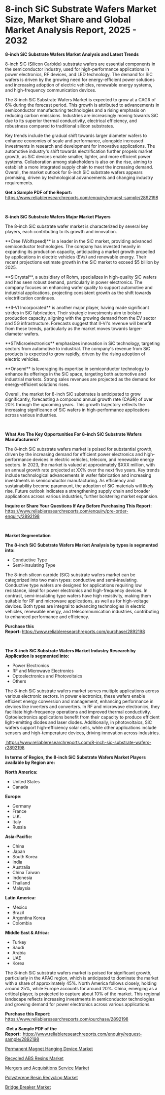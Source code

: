 <p><h1>8-inch SiC Substrate Wafers Market Size, Market Share and Global Market Analysis Report, 2025 - 2032</h1></p><p><strong>8-inch SiC Substrate Wafers Market Analysis and Latest Trends</strong></p>
<p><p>8-inch SiC (Silicon Carbide) substrate wafers are essential components in the semiconductor industry, used for high-performance applications in power electronics, RF devices, and LED technology. The demand for SiC wafers is driven by the growing need for energy-efficient power solutions and increasing adoption of electric vehicles, renewable energy systems, and high-frequency communication devices.</p><p>The 8-inch SiC Substrate Wafers Market is expected to grow at a CAGR of 6% during the forecast period. This growth is attributed to advancements in semiconductor manufacturing technologies and a rising emphasis on reducing carbon emissions. Industries are increasingly moving towards SiC due to its superior thermal conductivity, electrical efficiency, and robustness compared to traditional silicon substrates.</p><p>Key trends include the gradual shift towards larger diameter wafers to enhance economies of scale and performance, alongside increased investments in research and development for innovative applications. The automotive industry's shift towards electrification further propels market growth, as SiC devices enable smaller, lighter, and more efficient power systems. Collaboration among stakeholders is also on the rise, aiming to establish a more integrated supply chain to meet the increasing demand. Overall, the market outlook for 8-inch SiC substrate wafers appears promising, driven by technological advancements and changing industry requirements.</p></p>
<p><strong>Get a Sample PDF of the Report:&nbsp;</strong> <a href="https://www.reliableresearchreports.com/enquiry/request-sample/2892198?utm_campaign=40&utm_medium=2&utm_source=Github&utm_content=ia&utm_term=15032025&utm_id=8-inch-sic-substrate-wafers">https://www.reliableresearchreports.com/enquiry/request-sample/2892198</a></p>
<p>&nbsp;</p>
<p><strong>8-inch SiC Substrate Wafers Major Market Players</strong></p>
<p><p>The 8-inch SiC substrate wafer market is characterized by several key players, each contributing to its growth and innovation. </p><p>**Cree (Wolfspeed)** is a leader in the SiC market, providing advanced semiconductor technologies. The company has invested heavily in expanding its production capacity, anticipating a market growth propelled by applications in electric vehicles (EVs) and renewable energy. Their recent projections estimate growth in the SiC market to exceed $5 billion by 2025.</p><p>**SiCrystal**, a subsidiary of Rohm, specializes in high-quality SiC wafers and has seen robust demand, particularly in power electronics. The company focuses on enhancing wafer quality to support automotive and industrial applications, projecting consistent growth as the shift towards electrification continues.</p><p>**II-VI Incorporated** is another major player, having made significant strides in SiC fabrication. Their strategic investments aim to bolster production capacity, aligning with the growing demand from the EV sector and 5G infrastructure. Forecasts suggest that II-VI's revenue will benefit from these trends, particularly as the market moves towards larger-diameter wafers.</p><p>**STMicroelectronics** emphasizes innovation in SiC technology, targeting sectors from automotive to industrial. The company's revenue from SiC products is expected to grow rapidly, driven by the rising adoption of electric vehicles.</p><p>**Onsemi** is leveraging its expertise in semiconductor technology to enhance its offerings in the SiC space, targeting both automotive and industrial markets. Strong sales revenues are projected as the demand for energy-efficient solutions rises.</p><p>Overall, the market for 8-inch SiC substrates is anticipated to grow significantly, forecasting a compound annual growth rate (CAGR) of over 20% through the upcoming years. This growth trajectory reflects the increasing significance of SiC wafers in high-performance applications across various industries.</p></p>
<p>&nbsp;</p>
<p><strong>What Are The Key Opportunities For 8-inch SiC Substrate Wafers Manufacturers?</strong></p>
<p><p>The 8-inch SiC substrate wafers market is poised for substantial growth, driven by the increasing demand for efficient power electronics and high-performance devices in electric vehicles, telecom, and renewable energy sectors. In 2023, the market is valued at approximately $XXX million, with an annual growth rate projected at XX% over the next five years. Key trends include technological advancements in wafer fabrication and increasing investments in semiconductor manufacturing. As efficiency and sustainability become paramount, the adoption of SiC materials will likely rise. Future outlook indicates a strengthening supply chain and broader applications across various industries, further bolstering market expansion.</p></p>
<p><strong>Inquire or Share Your Questions If Any Before Purchasing This Report:</strong> <a href="https://www.reliableresearchreports.com/enquiry/pre-order-enquiry/2892198?utm_campaign=40&utm_medium=2&utm_source=Github&utm_content=ia&utm_term=15032025&utm_id=8-inch-sic-substrate-wafers">https://www.reliableresearchreports.com/enquiry/pre-order-enquiry/2892198</a></p>
<p>&nbsp;</p>
<p><strong>Market Segmentation</strong></p>
<p><strong>The 8-inch SiC Substrate Wafers Market Analysis by types is segmented into:</strong></p>
<p><ul><li>Conductive Type</li><li>Semi-insulating Type</li></ul></p>
<p><p>The 8-inch silicon carbide (SiC) substrate wafers market can be categorized into two main types: conductive and semi-insulating. Conductive type wafers are designed for applications requiring low resistance, ideal for power electronics and high-frequency devices. In contrast, semi-insulating type wafers have high resistivity, making them suitable for RF and microwave applications, as well as for high-voltage devices. Both types are integral to advancing technologies in electric vehicles, renewable energy, and telecommunication industries, contributing to enhanced performance and efficiency.</p></p>
<p><strong>Purchase this Report:&nbsp;</strong><a href="https://www.reliableresearchreports.com/purchase/2892198?utm_campaign=40&utm_medium=2&utm_source=Github&utm_content=ia&utm_term=15032025&utm_id=8-inch-sic-substrate-wafers">https://www.reliableresearchreports.com/purchase/2892198</a></p>
<p>&nbsp;</p>
<p><strong>The 8-inch SiC Substrate Wafers Market Industry Research by Application is segmented into:</strong></p>
<p><ul><li>Power Electronics</li><li>RF and Microwave Electronics</li><li>Optoelectronics and Photovoltaics</li><li>Others</li></ul></p>
<p><p>The 8-inch SiC substrate wafers market serves multiple applications across various electronic sectors. In power electronics, these wafers enable efficient energy conversion and management, enhancing performance in devices like inverters and converters. In RF and microwave electronics, they facilitate high-frequency operations and improved thermal conductivity. Optoelectronics applications benefit from their capacity to produce efficient light-emitting diodes and laser diodes. Additionally, in photovoltaics, SiC wafers support high-efficiency solar cells, while other applications include sensors and high-temperature devices, driving innovation across industries.</p></p>
<p><a href="https://www.reliableresearchreports.com/8-inch-sic-substrate-wafers-r2892198?utm_campaign=40&utm_medium=2&utm_source=Github&utm_content=ia&utm_term=15032025&utm_id=8-inch-sic-substrate-wafers">&nbsp;https://www.reliableresearchreports.com/8-inch-sic-substrate-wafers-r2892198</a></p>
<p><strong>In terms of Region, the 8-inch SiC Substrate Wafers Market Players available by Region are:</strong></p>
<p>
    <p> <strong> North America: </strong>
        <ul>
            <li>United States</li>
            <li>Canada</li>
        </ul>
        </p> 
    <p> <strong> Europe: </strong>
        <ul>
            <li>Germany</li>
            <li>France</li>
            <li>U.K.</li>
            <li>Italy</li>
            <li>Russia</li>
        </ul>
        </p> 
    <p> <strong> Asia-Pacific: </strong>
        <ul>
            <li>China</li>
            <li>Japan</li>
            <li>South Korea</li>
            <li>India</li>
            <li>Australia</li>
            <li>China Taiwan</li>
            <li>Indonesia</li>
            <li>Thailand</li>
            <li>Malaysia</li>
        </ul>
        </p> 
    <p> <strong> Latin America: </strong>
        <ul>
            <li>Mexico</li>
            <li>Brazil</li>
            <li>Argentina Korea</li>
            <li>Colombia</li>
        </ul>
        </p> 
    <p> <strong> Middle East & Africa: </strong>
        <ul>
            <li>Turkey</li>
            <li>Saudi</li>
            <li>Arabia</li>
            <li>UAE</li>
            <li>Korea</li>
        </ul>
    </p>
    </p>
<p><p>The 8-inch SiC substrate wafers market is poised for significant growth, particularly in the APAC region, which is anticipated to dominate the market with a share of approximately 45%. North America follows closely, holding around 25%, while Europe accounts for around 20%. China, emerging as a critical player, is projected to capture about 10% of the market. This regional landscape reflects increasing investments in semiconductor technologies and growing demand for power electronics across various applications.</p></p>
<p><strong>Purchase this Report: </strong><a href="https://www.reliableresearchreports.com/purchase/2892198?utm_campaign=40&utm_medium=2&utm_source=Github&utm_content=ia&utm_term=15032025&utm_id=8-inch-sic-substrate-wafers">https://www.reliableresearchreports.com/purchase/2892198</a></p>
<p>&nbsp;<strong>Get a Sample PDF of the Report:&nbsp;&nbsp;</strong><a href="https://www.reliableresearchreports.com/enquiry/request-sample/2892198?utm_campaign=40&utm_medium=2&utm_source=Github&utm_content=ia&utm_term=15032025&utm_id=8-inch-sic-substrate-wafers">https://www.reliableresearchreports.com/enquiry/request-sample/2892198</a></p>
<p><strong></strong></p>
<p><p><a href="https://github.com/rvadencho/Market-Research-Report-List-1/blob/main/permanent-magnet-hanging-device-market.md?utm_campaign=40&utm_medium=2&utm_source=Github&utm_content=ia&utm_term=15032025&utm_id=8-inch-sic-substrate-wafers">Permanent Magnet Hanging Device Market</a></p><p><a href="https://github.com/muoioconzej8/Market-Research-Report-List-1/blob/main/recycled-abs-resins-market.md?utm_campaign=40&utm_medium=2&utm_source=Github&utm_content=ia&utm_term=15032025&utm_id=8-inch-sic-substrate-wafers">Recycled ABS Resins Market</a></p><p><a href="https://github.com/warshatulang0/Market-Research-Report-List-1/blob/main/mergers-and-acquisitions-service-market.md?utm_campaign=40&utm_medium=2&utm_source=Github&utm_content=ia&utm_term=15032025&utm_id=8-inch-sic-substrate-wafers">Mergers and Acquisitions Service Market</a></p><p><a href="https://github.com/gripeluigstt/Market-Research-Report-List-1/blob/main/polystyrene-resin-recycling-market.md?utm_campaign=40&utm_medium=2&utm_source=Github&utm_content=ia&utm_term=15032025&utm_id=8-inch-sic-substrate-wafers">Polystyrene Resin Recycling Market</a></p><p><a href="https://github.com/minakibanov/Market-Research-Report-List-1/blob/main/bridge-breaker-market.md?utm_campaign=40&utm_medium=2&utm_source=Github&utm_content=ia&utm_term=15032025&utm_id=8-inch-sic-substrate-wafers">Bridge Breaker Market</a></p></p>